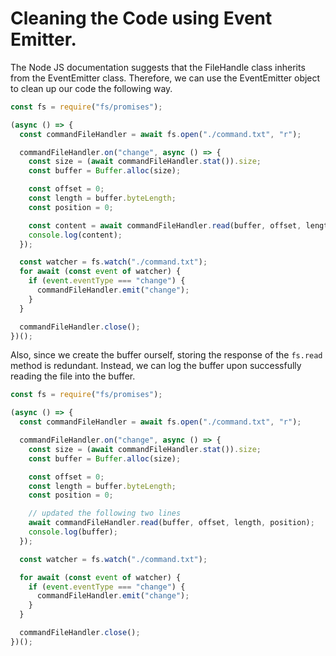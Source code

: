 # Cleaning the Code using Event Emitter.

The Node JS documentation suggests that the FileHandle class inherits from the EventEmitter class. Therefore, we can use the EventEmitter object to clean up our code the following way.

```javascript
const fs = require("fs/promises");

(async () => {
  const commandFileHandler = await fs.open("./command.txt", "r");

  commandFileHandler.on("change", async () => {
    const size = (await commandFileHandler.stat()).size;
    const buffer = Buffer.alloc(size);

    const offset = 0;
    const length = buffer.byteLength;
    const position = 0;

    const content = await commandFileHandler.read(buffer, offset, length, position);
    console.log(content);
  });

  const watcher = fs.watch("./command.txt");
  for await (const event of watcher) {
    if (event.eventType === "change") {
      commandFileHandler.emit("change");
    }
  }

  commandFileHandler.close();
})();
```

Also, since we create the buffer ourself, storing the response of the `fs.read` method is redundant. Instead, we can log the buffer upon successfully reading the file into the buffer.

```javascript
const fs = require("fs/promises");

(async () => {
  const commandFileHandler = await fs.open("./command.txt", "r");

  commandFileHandler.on("change", async () => {
    const size = (await commandFileHandler.stat()).size;
    const buffer = Buffer.alloc(size);

    const offset = 0;
    const length = buffer.byteLength;
    const position = 0;

    // updated the following two lines
    await commandFileHandler.read(buffer, offset, length, position);
    console.log(buffer);
  });

  const watcher = fs.watch("./command.txt");

  for await (const event of watcher) {
    if (event.eventType === "change") {
      commandFileHandler.emit("change");
    }
  }

  commandFileHandler.close();
})();
```
